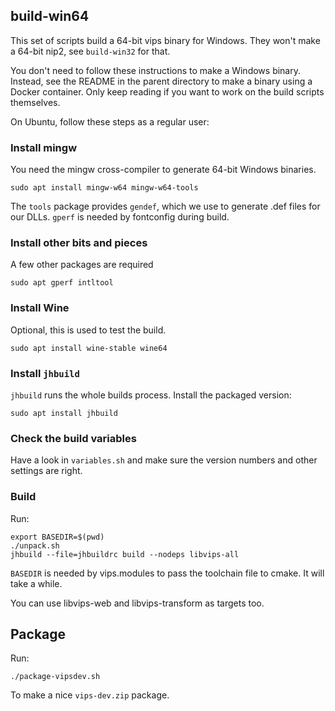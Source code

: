 ## build-win64

This set of scripts build a 64-bit vips binary for Windows. They won't
make a 64-bit nip2, see `build-win32` for that.

You don't need to follow these instructions to make a Windows binary.
Instead, see the README in the parent directory to make a binary using
a Docker container. Only keep reading if you want to work on the build
scripts themselves. 

On Ubuntu, follow these steps as a regular user:

### Install mingw

You need the mingw cross-compiler to generate 64-bit Windows binaries.

	sudo apt install mingw-w64 mingw-w64-tools 

The `tools` package provides `gendef`, which we use to generate .def files for
our DLLs. `gperf` is needed by fontconfig during build. 

### Install other bits and pieces

A few other packages are required

	sudo apt gperf intltool

### Install Wine

Optional, this is used to test the build. 

	sudo apt install wine-stable wine64

### Install `jhbuild`

`jhbuild` runs the whole builds process. Install the packaged version:

	sudo apt install jhbuild

### Check the build variables

Have a look in `variables.sh` and make sure the version numbers and other
settings are right. 

### Build

Run:

	export BASEDIR=$(pwd)
	./unpack.sh
	jhbuild --file=jhbuildrc build --nodeps libvips-all

`BASEDIR` is needed by vips.modules to pass the toolchain file to cmake. 
It will take a while. 

You can use libvips-web and libvips-transform as targets too.

## Package

Run:

	./package-vipsdev.sh 

To make a nice `vips-dev.zip` package. 


